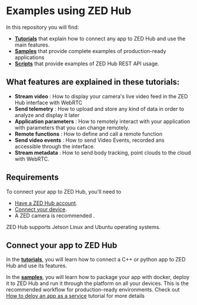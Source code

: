 # Examples using ZED Hub

In this repository you will find:
- [**Tutorials**](./tutorials/) that explain how to connect any app to ZED Hub and use the main features.
- [**Samples**](./samples/README.md) that provide complete examples of production-ready applications
- [**Scripts**](./scripts/README.md) that provide examples of ZED Hub REST API usage.

## What features are explained in these tutorials:

- **Stream video** : How to display your camera's live video feed in the ZED Hub interface with WebRTC
- **Send telemetry** : How to upload and store any kind of data in order to analyze and display it later
- **Application parameters** : How to remotely interact with your application with parameters that you can change remotely.
- **Remote functions** : How to define and call a remote function
- **Send video events** : How to send Video Events, recorded ans accessible through the interface.
- **Stream metadata** : How to send body tracking, point clouds to the cloud with WebRTC.

## Requirements
To connect your app to ZED Hub, you'll need to
- [Have a ZED Hub account](https://hub.stereolabs.com).
- [Connect your device](https://www.stereolabs.com/docs/cloud/overview/setup-device/).
- A ZED camera is recommended .

ZED Hub supports Jetson Linux and Ubuntu operating systems.

## Connect your app to ZED Hub
In the [**tutorials**](./tutorials/), you will learn how to connect a C++ or python app to ZED Hub and use its features.

In the [**samples**](./samples/), you will learn how to package your app with docker, deploy it to ZED Hub and run it through the platform on all your devices. This is the recommended workflow for production-ready environments. Check out [How to deloy an app as a service](./deploy_as_a_service.md) tutorial for more details